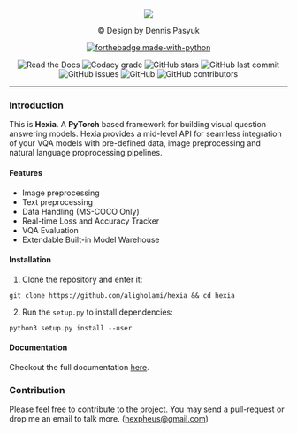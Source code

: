 <div align="center">
  <img src="http://uupload.ir/files/xu2_hexia.png">
  <p> © Design by Dennis Pasyuk </p>

  [![forthebadge made-with-python](http://ForTheBadge.com/images/badges/made-with-python.svg)](https://www.python.org/)

  <img alt="Read the Docs" src="https://img.shields.io/readthedocs/hexiadocs.svg?label=Hexia%20Documentation&style=for-the-badge">
  <img alt="Codacy grade" src="https://img.shields.io/codacy/grade/62aaec49f9294a46a74c65dacf599a37.svg?color=2196F3&label=CODE%20QUALITY%20GRADE&style=for-the-badge">
  <img alt="GitHub stars" src="https://img.shields.io/github/stars/aligholami/hexia.svg?color=009688&style=for-the-badge">
  <img alt="GitHub last commit" src="https://img.shields.io/github/last-commit/aligholami/hexia.svg?style=for-the-badge">
  <img alt="GitHub issues" src="https://img.shields.io/github/issues-raw/aligholami/hexia.svg?style=for-the-badge">
  <img alt="GitHub" src="https://img.shields.io/github/license/aligholami/hexia.svg?color=%23F44336&style=for-the-badge">
  <img alt="GitHub contributors" src="https://img.shields.io/github/contributors/aligholami/hexia.svg?color=%23673AB7&style=for-the-badge">
</div>

----

### Introduction
This is **Hexia**. A **PyTorch** based framework for building visual question answering models. Hexia provides a mid-level API for seamless integration of your VQA models with pre-defined data, image preprocessing and natural language proprocessing pipelines.

#### Features
*   Image preprocessing
*   Text preprocessing
*   Data Handling (MS-COCO Only)
*   Real-time Loss and Accuracy Tracker
*   VQA Evaluation
*   Extendable Built-in Model Warehouse

#### Installation

1. Clone the repository and enter it:

```
git clone https://github.com/aligholami/hexia && cd hexia
```

2. Run the `setup.py` to install dependencies:

```
python3 setup.py install --user
```

#### Documentation
Checkout the full documentation [here](hexiadocs.readthedocs.io).

### Contribution
Please feel free to contribute to the project. You may send a pull-request or drop me an email to talk more. ([hexpheus@gmail.com](hexpheus@gmail.com))
